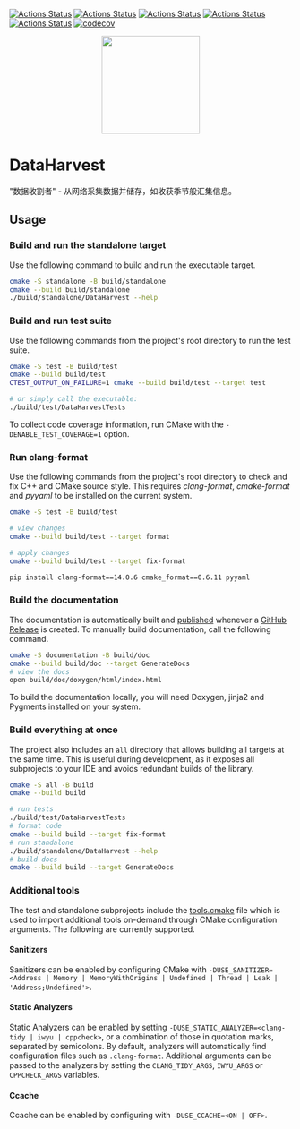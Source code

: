 [![Actions Status](https://github.com/riiy/DataHarvest/workflows/MacOS/badge.svg)](https://github.com/riiy/DataHarvest/actions)
[![Actions Status](https://github.com/riiy/DataHarvest/workflows/Windows/badge.svg)](https://github.com/riiy/DataHarvest/actions)
[![Actions Status](https://github.com/riiy/DataHarvest/workflows/Ubuntu/badge.svg)](https://github.com/riiy/DataHarvest/actions)
[![Actions Status](https://github.com/riiy/DataHarvest/workflows/Style/badge.svg)](https://github.com/riiy/DataHarvest/actions)
[![Actions Status](https://github.com/riiy/DataHarvest/workflows/Install/badge.svg)](https://github.com/riiy/DataHarvest/actions)
[![codecov](https://codecov.io/gh/riiy/DataHarvest/branch/master/graph/badge.svg)](https://codecov.io/gh/riiy/DataHarvest)

<p align="center">
  <img src="https://repository-images.githubusercontent.com/254842585/4dfa7580-7ffb-11ea-99d0-46b8fe2f4170" height="175" width="auto" />
</p>

# DataHarvest

 "数据收割者" - 从网络采集数据并储存，如收获季节般汇集信息。

## Usage

### Build and run the standalone target

Use the following command to build and run the executable target.

```bash
cmake -S standalone -B build/standalone
cmake --build build/standalone
./build/standalone/DataHarvest --help
```

### Build and run test suite

Use the following commands from the project's root directory to run the test suite.

```bash
cmake -S test -B build/test
cmake --build build/test
CTEST_OUTPUT_ON_FAILURE=1 cmake --build build/test --target test

# or simply call the executable: 
./build/test/DataHarvestTests
```

To collect code coverage information, run CMake with the `-DENABLE_TEST_COVERAGE=1` option.

### Run clang-format

Use the following commands from the project's root directory to check and fix C++ and CMake source style.
This requires _clang-format_, _cmake-format_ and _pyyaml_ to be installed on the current system.

```bash
cmake -S test -B build/test

# view changes
cmake --build build/test --target format

# apply changes
cmake --build build/test --target fix-format
```


```bash
pip install clang-format==14.0.6 cmake_format==0.6.11 pyyaml
```

### Build the documentation

The documentation is automatically built and [published](https://riiy.github.io/DataHarvest) whenever a [GitHub Release](https://help.github.com/en/github/administering-a-repository/managing-releases-in-a-repository) is created.
To manually build documentation, call the following command.

```bash
cmake -S documentation -B build/doc
cmake --build build/doc --target GenerateDocs
# view the docs
open build/doc/doxygen/html/index.html
```

To build the documentation locally, you will need Doxygen, jinja2 and Pygments installed on your system.

### Build everything at once

The project also includes an `all` directory that allows building all targets at the same time.
This is useful during development, as it exposes all subprojects to your IDE and avoids redundant builds of the library.

```bash
cmake -S all -B build
cmake --build build

# run tests
./build/test/DataHarvestTests
# format code
cmake --build build --target fix-format
# run standalone
./build/standalone/DataHarvest --help
# build docs
cmake --build build --target GenerateDocs
```

### Additional tools

The test and standalone subprojects include the [tools.cmake](cmake/tools.cmake) file which is used to import additional tools on-demand through CMake configuration arguments.
The following are currently supported.

#### Sanitizers

Sanitizers can be enabled by configuring CMake with `-DUSE_SANITIZER=<Address | Memory | MemoryWithOrigins | Undefined | Thread | Leak | 'Address;Undefined'>`.

#### Static Analyzers

Static Analyzers can be enabled by setting `-DUSE_STATIC_ANALYZER=<clang-tidy | iwyu | cppcheck>`, or a combination of those in quotation marks, separated by semicolons.
By default, analyzers will automatically find configuration files such as `.clang-format`.
Additional arguments can be passed to the analyzers by setting the `CLANG_TIDY_ARGS`, `IWYU_ARGS` or `CPPCHECK_ARGS` variables.

#### Ccache

Ccache can be enabled by configuring with `-DUSE_CCACHE=<ON | OFF>`.
